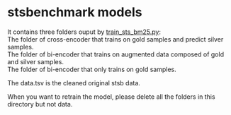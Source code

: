 # stsbenchmark models 
It contains three folders ouput by [train_sts_bm25.py](../train_sts_bm25.py):  
The folder of cross-encoder that trains on gold samples and predict silver samples.    
The folder of bi-encoder that trains on augmented data composed of gold and silver samples.    
The folder of bi-encoder that only trains on gold samples.  <br>

The data.tsv is the cleaned original stsb data.

When you want to retrain the model, please delete all the folders in this directory but not data.